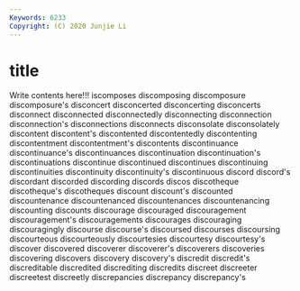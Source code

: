 ```yaml
---
Keywords: 6233
Copyright: (C) 2020 Junjie Li
---
```


# title

Write contents here!!!
iscomposes 
discomposing 
discomposure 
discomposure's 
disconcert 
disconcerted 
disconcerting 
disconcerts 
disconnect
disconnected 
disconnectedly 
disconnecting 
disconnection 
disconnection's 
disconnections 
disconnects 
disconsolate 
disconsolately 
discontent
discontent's 
discontented 
discontentedly 
discontenting 
discontentment 
discontentment's 
discontents 
discontinuance 
discontinuance's 
discontinuances
discontinuation 
discontinuation's 
discontinuations 
discontinue 
discontinued 
discontinues 
discontinuing 
discontinuities 
discontinuity 
discontinuity's
discontinuous 
discord 
discord's 
discordant 
discorded 
discording 
discords 
discos 
discotheque 
discotheque's
discotheques 
discount 
discount's 
discounted 
discountenance 
discountenanced 
discountenances 
discountenancing 
discounting 
discounts
discourage 
discouraged 
discouragement 
discouragement's 
discouragements 
discourages 
discouraging 
discouragingly 
discourse 
discourse's
discoursed 
discourses 
discoursing 
discourteous 
discourteously 
discourtesies 
discourtesy 
discourtesy's 
discover 
discovered
discoverer 
discoverer's 
discoverers 
discoveries 
discovering 
discovers 
discovery 
discovery's 
discredit 
discredit's
discreditable 
discredited 
discrediting 
discredits 
discreet 
discreeter 
discreetest 
discreetly 
discrepancies 
discrepancy
discrepancy's 
